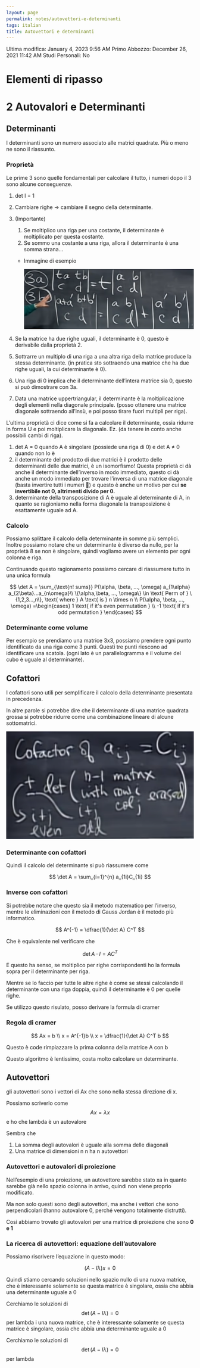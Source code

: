 ```yaml
---
layout: page
permalink: notes/autovettori-e-determinanti
tags: italian
title: Autovettori e determinanti
---
```


Ultima modifica: January 4, 2023 9:56 AM
Primo Abbozzo: December 26, 2021 11:42 AM
Studi Personali: No

# Elementi di ripasso

# 2 Autovalori e Determinanti

## Determinanti

I determinanti sono un numero associato alle matrici quadrate. Più o meno ne sono il riassunto.

### Proprietà

Le prime 3 sono quelle fondamentali per calcolare il tutto, i numeri dopo il 3 sono alcune conseguenze.

1. det I = 1
2. Cambiare righe → cambiare il segno della determinante.
3. (Importante)
    1. Se moltiplico una riga per una costante, il determinante è moltiplicato per questa costante.
    2. Se sommo una costante a una riga, allora il determinante è una somma strana...
    - Immagine di esempio

        <img src="/images/notes/image/universita/ex-notion/Autovettori e determinanti/Untitled.png" alt="image/universita/ex-notion/Autovettori e determinanti/Untitled">

4. Se la matrice ha due righe uguali, il determinante è 0, questo è derivabile dalla proprietà 2.
5. Sottrarre un multiplo di una riga a una altra riga della matrice produce la stessa determinante.
(in pratica sto sottraendo una matrice che ha due righe uguali, la cui determinante è 0).
6. Una riga di 0 implica che il determinante dell’intera matrice sia 0, questo si può dimostrare con 3a.
7. Data una matrice uppertriangular, il determinante è la moltiplicazione degli elementi nella diagonale principale. (posso ottenere una matrice diagonale sottraendo all’insù, e poi posso tirare fuori multipli per riga).

L’ultima proprietà ci dice come si fa a calcolare il determinante, ossia ridurre in forma U e poi moltiplicare la diagonale. Ez. (da tenere in conto anche possibili cambi di riga).

1. det A = 0 quando A è singolare (possiede una riga di 0) e det A ≠ 0 quando non lo è
2. il determinante del prodotto di due matrici è il prodotto delle determinanti delle due matrici, è un isomorfismo!
Questa proprietà ci dà anche il determinante dell’inverso in modo immediato, questo ci dà anche un modo immediato per trovare l’inversa di una matrice diagonale (basta invertire tutti i numeri 🙂) e questo è anche un motivo per cui **se invertibile not 0, altrimenti divido per 0.**
3. determinante della transposizione di A è uguale al determinante di A, in quanto se ragioniamo nella forma diagonale la transposizione è esattamente uguale ad A.

### Calcolo

Possiamo splittare il calcolo della determinante in somme più semplici. Inoltre possiamo notare che un determinante è diverso da nullo, per la proprietà 8 se non è singolare, quindi vogliamo avere un elemento per ogni colonna e riga.

Continuando questo ragionamento possiamo cercare di riassumere tutto in una unica formula


$$
\det A = \sum_{\text{n! sums}} P(\alpha, \beta, ..., \omega) a_{1\alpha} a_{2\beta}...a_{n\omega}\\
\{\alpha,\beta, ..., \omega\} \in \text{ Perm of } \{1,2,3...,n\}, \text{ where } A \text{ is } n \times n \\
P(\alpha, \beta, ..., \omega) =\begin{cases}
1 \text{ if it's even permutation } \\
-1 \text{ if it's odd permutation }
\end{cases}
$$


### Determinante come volume

Per esempio se prendiamo una matrice 3x3, possiamo prendere ogni punto identificato da una riga come 3 punti. Questi tre punti riescono ad identificare una scatola. (ogni lato è un parallelogramma e il volume del cubo è uguale al determinante).

## Cofattori

I cofattori sono utili per semplificare il calcolo della determinante presentata in precedenza.

In altre parole si potrebbe dire che il determinante di una matrice quadrata grossa si potrebbe ridurre come una combinazione lineare di alcune sottomatrici.

<img src="/images/notes/image/universita/ex-notion/Autovettori e determinanti/Untitled 1.png" alt="image/universita/ex-notion/Autovettori e determinanti/Untitled 1">

### Determinante con cofattori

Quindi il calcolo del determinante si può riassumere come


$$
\det A = \sum_{i=1}^{n} a_{1i}C_{1i}
$$


### Inverse con cofattori

Si potrebbe notare che questo sia il metodo matematico per l’inverso, mentre le eliminazioni con il metodo di Gauss Jordan è il metodo più informatico.


$$
A^{-1} = \dfrac{1}{\det A} C^T
$$


Che è equivalente nel verificare che


$$
\det A  \cdot I = A C^T
$$


E questo ha senso, se moltiplico per righe corrispondenti ho la formula sopra per il determinante per riga.

Mentre se lo faccio per tutte le altre righe è come se stessi calcolando il determinante con una riga doppia, quindi il determinante è 0 per quelle righe.

Se utilizzo questo risulato, posso derivare la formula di cramer

### Regola di cramer


$$
Ax = b \\
x = A^{-1}b \\
x = \dfrac{1}{\det A} C^T b
$$


Questo è code rimpiazzare la prima colonna della matrice A con b

Questo algoritmo è lentissimo, costa molto calcolare un determinante.

## Autovettori

gli autovettori sono i vettori di Ax che sono nella stessa direzione di x.

Possiamo scriverlo come $$Ax = \lambda x$$ e ho che lambda è un autovalore

Sembra che

1. La somma degli autovalori è uguale alla somma delle diagonali
2. Una matrice di dimensioni n n ha n autovettori

### Autovettori e autovalori di proiezione

Nell’esempio di una proiezione, un autovettore sarebbe stato xa in quanto sarebbe già nello spazio colonna in arrivo, quindi non viene proprio modificato.

Ma non solo questi sono degli autovettori, ma anche i vettori che sono perpendicolari (hanno autovalore 0, perché vengono totalmente distrutti).

Così abbiamo trovato gli autovalori per una matrice di proiezione che sono **0 e 1**

### La ricerca di autovettori: equazione dell’autovalore

Possiamo riscrivere l’equazione in questo modo:


$$
(A - I\lambda)x = 0
$$


Quindi stiamo cercando soluzioni nello spazio nullo di una nuova matrice, che è interessante solamente se questa matrice è singolare, ossia che abbia una determinante uguale a 0

Cerchiamo le soluzioni di $$\det (A - I\lambda) = 0$$ per lambda
i una nuova matrice, che è interessante solamente se questa matrice è singolare, ossia che abbia una determinante uguale a 0

Cerchiamo le soluzioni di $$\det (A - I\lambda) = 0$$ per lambda